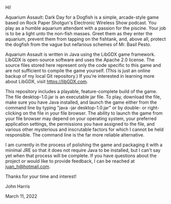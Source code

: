 Hi!

Aquarium Assault: Dark Day for a Dogfish is a simple, arcade-style game based on Rock Paper Shotgun's Electronic Wireless Show podcast.  You play as a humble aquarium attendant with a passion for the piscine.  Your job is to be a light unto the non-fish masses.  Greet them as they enter the aquarium, prevent them from tapping on the fishtank, and, above all, protect the dogfish from the vague but nefarious schemes of Mr. Basil Pesto.

Aquarium Assault is written in Java using the LibGDX game framework.  LibGDX is open-source software and uses the Apache 2.0 license.  The source files stored here represent only the code specific to this game and are not sufficient to compile the game yourself.  (This is just an online backup of my local Git repository.)  If you're interested in learning more about LibGDX, visit https://libGDX.com.

This repository includes a playable, feature-complete build of the game.  The file desktop-1.0.jar is an executable jar file.  To play, download the file, make sure you have Java installed, and launch the game either from the command line by typing "java -jar desktop-1.0.jar" or by double- or right-clicking on the file in your file browser.  The ability to launch the game from your file browser may depend on your operating system, your preferred application settings, the permissions you have assigned to the file, and various other mysterious and inscrutable factors for which I cannot be held responsible.  The command line is the far more reliable alternative.

I am currently in the process of polishing the game and packaging it with a minimal JRE so that it does not require Java to be installed, but I can't say yet when that process will be complete.  If you have questions about the project or would like to provide feedback, I can be reached at juan_h@hotmail.com.

Thanks for your time and interest!

John Harris

March 11, 2022
